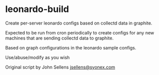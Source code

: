 # leonardo-build

Create per-server leonardo configs based on collectd data in graphite.

Expected to be run from cron periodically to create configs for any
new machines that are sending collectd data to graphite.

Based on graph configurations in the leonardo sample configs.

Use/abuse/modify as you wish

Original script by John Sellens jsellens@syonex.com
